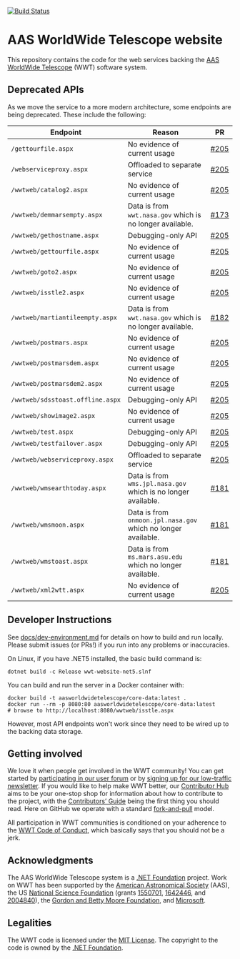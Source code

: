 [![Build Status](https://dev.azure.com/aasworldwidetelescope/WWT/_apis/build/status/WorldWideTelescope.wwt-website?branchName=master)](https://dev.azure.com/aasworldwidetelescope/WWT/_build/latest?definitionId=20&branchName=master)

# AAS WorldWide Telescope website

This repository contains the code for the web services backing the
[AAS](https://aas.org/) [WorldWide
Telescope](https://worldwidetelescope.org/home) (WWT) software system.


## Deprecated APIs

As we move the service to a more modern architecture, some endpoints are being deprecated. These include the following:

| Endpoint | Reason | PR |
| -------- | -------| -- |
| `/gettourfile.aspx` | No evidence of current usage | [#205](https://github.com/WorldWideTelescope/wwt-website/pull/205) |
| `/webserviceproxy.aspx` | Offloaded to separate service | [#205](https://github.com/WorldWideTelescope/wwt-website/pull/205) |
| `/wwtweb/catalog2.aspx` | No evidence of current usage | [#205](https://github.com/WorldWideTelescope/wwt-website/pull/205) |
| `/wwtweb/demmarsempty.aspx` | Data is from `wwt.nasa.gov` which is no longer available. | [#173](https://github.com/WorldWideTelescope/wwt-website/pull/173) |
| `/wwtweb/gethostname.aspx` | Debugging-only API | [#205](https://github.com/WorldWideTelescope/wwt-website/pull/205) |
| `/wwtweb/gettourfile.aspx` | No evidence of current usage | [#205](https://github.com/WorldWideTelescope/wwt-website/pull/205) |
| `/wwtweb/goto2.aspx` | No evidence of current usage | [#205](https://github.com/WorldWideTelescope/wwt-website/pull/205) |
| `/wwtweb/isstle2.aspx` | No evidence of current usage | [#205](https://github.com/WorldWideTelescope/wwt-website/pull/205) |
| `/wwtweb/martiantileempty.aspx` | Data is from `wwt.nasa.gov` which is no longer available. | [#182](https://github.com/WorldWideTelescope/wwt-website/pull/182) |
| `/wwtweb/postmars.aspx` | No evidence of current usage | [#205](https://github.com/WorldWideTelescope/wwt-website/pull/205) |
| `/wwtweb/postmarsdem.aspx` | No evidence of current usage | [#205](https://github.com/WorldWideTelescope/wwt-website/pull/205) |
| `/wwtweb/postmarsdem2.aspx` | No evidence of current usage | [#205](https://github.com/WorldWideTelescope/wwt-website/pull/205) |
| `/wwtweb/sdsstoast.offline.aspx` | Debugging-only API | [#205](https://github.com/WorldWideTelescope/wwt-website/pull/205) |
| `/wwtweb/showimage2.aspx` | No evidence of current usage | [#205](https://github.com/WorldWideTelescope/wwt-website/pull/205) |
| `/wwtweb/test.aspx` | Debugging-only API | [#205](https://github.com/WorldWideTelescope/wwt-website/pull/205) |
| `/wwtweb/testfailover.aspx` | Debugging-only API | [#205](https://github.com/WorldWideTelescope/wwt-website/pull/205) |
| `/wwtweb/webserviceproxy.aspx` | Offloaded to separate service | [#205](https://github.com/WorldWideTelescope/wwt-website/pull/205) |
| `/wwtweb/wmsearthtoday.aspx` | Data is from `wms.jpl.nasa.gov` which is no longer available. | [#181](https://github.com/WorldWideTelescope/wwt-website/pull/181) |
| `/wwtweb/wmsmoon.aspx` | Data is from `onmoon.jpl.nasa.gov` which no longer available. | [#181](https://github.com/WorldWideTelescope/wwt-website/pull/181) |
| `/wwtweb/wmstoast.aspx` | Data is from `ms.mars.asu.edu` which no longer available. | [#181](https://github.com/WorldWideTelescope/wwt-website/pull/181) |
| `/wwtweb/xml2wtt.aspx` | No evidence of current usage | [#205](https://github.com/WorldWideTelescope/wwt-website/pull/205) |


## Developer Instructions

See [docs/dev-environment.md](instructions) for details on how to build and run
locally. Please submit issues (or PRs!) if you run into any problems or
inaccuracies.

On Linux, if you have .NET5 installed, the basic build command is:

```
dotnet build -c Release wwt-website-net5.slnf
```

You can build and run the server in a Docker container with:

```
docker build -t aasworldwidetelescope/core-data:latest .
docker run --rm -p 8080:80 aasworldwidetelescope/core-data:latest
# browse to http://localhost:8080/wwtweb/isstle.aspx
```

However, most API endpoints won't work since they need to be wired up to the
backing data storage.


## Getting involved

We love it when people get involved in the WWT community! You can get started by
[participating in our user forum][forum] or by [signing up for our low-traffic
newsletter][newsletter]. If you would like to help make WWT better, our
[Contributor Hub] aims to be your one-stop shop for information about how to
contribute to the project, with the [Contributors’ Guide] being the first thing
you should read. Here on GitHub we operate with a standard [fork-and-pull]
model.

[forum]: https://wwt-forum.org/
[newsletter]: https://bit.ly/wwt-signup
[Contributor Hub]: https://worldwidetelescope.github.io/
[Contributors’ Guide]: https://worldwidetelescope.github.io/contributing/
[fork-and-pull]: https://help.github.com/en/articles/about-collaborative-development-models

All participation in WWT communities is conditioned on your adherence to the
[WWT Code of Conduct], which basically says that you should not be a jerk.

[WWT Code of Conduct]: https://worldwidetelescope.github.io/code-of-conduct/


## Acknowledgments

The AAS WorldWide Telescope system is a [.NET Foundation] project. Work on WWT
has been supported by the [American Astronomical Society] (AAS), the US
[National Science Foundation] (grants [1550701], [1642446], and [2004840]), the [Gordon
and Betty Moore Foundation], and [Microsoft].

[American Astronomical Society]: https://aas.org/
[.NET Foundation]: https://dotnetfoundation.org/
[National Science Foundation]: https://www.nsf.gov/
[1550701]: https://www.nsf.gov/awardsearch/showAward?AWD_ID=1550701
[1642446]: https://www.nsf.gov/awardsearch/showAward?AWD_ID=1642446
[2004840]: https://www.nsf.gov/awardsearch/showAward?AWD_ID=2004840
[Gordon and Betty Moore Foundation]: https://www.moore.org/
[Microsoft]: https://www.microsoft.com/


## Legalities

The WWT code is licensed under the [MIT License]. The copyright to the code is
owned by the [.NET Foundation].

[MIT License]: https://opensource.org/licenses/MIT
